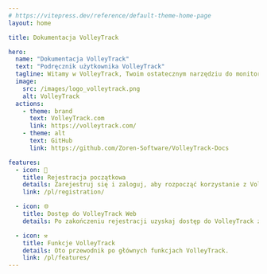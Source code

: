 ```yaml
---
# https://vitepress.dev/reference/default-theme-home-page
layout: home

title: Dokumentacja VolleyTrack

hero:
  name: "Dokumentacja VolleyTrack"
  text: "Podręcznik użytkownika VolleyTrack"
  tagline: Witamy w VolleyTrack, Twoim ostatecznym narzędziu do monitorowania i zarządzania statystykami siatkówki. Ten podręcznik poprowadzi Cię przez główne funkcje narzędzia.
  image:
    src: /images/logo_volleytrack.png
    alt: VolleyTrack
  actions:
    - theme: brand
      text: VolleyTrack.com
      link: https://volleytrack.com/
    - theme: alt
      text: GitHub
      link: https://github.com/Zoren-Software/VolleyTrack-Docs

features:
  - icon: 📝
    title: Rejestracja początkowa
    details: Zarejestruj się i zaloguj, aby rozpocząć korzystanie z VolleyTrack.
    link: /pl/registration/

  - icon: 🌐
    title: Dostęp do VolleyTrack Web
    details: Po zakończeniu rejestracji uzyskaj dostęp do VolleyTrack za pośrednictwem przeglądarki.

  - icon: ⚒️
    title: Funkcje VolleyTrack
    details: Oto przewodnik po głównych funkcjach VolleyTrack.
    link: /pl/features/
---
```

